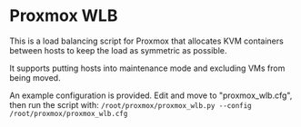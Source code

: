 # Proxmox WLB
This is a load balancing script for Proxmox that allocates KVM containers between hosts to keep the load as symmetric as possible.

It supports putting hosts into maintenance mode and excluding VMs from being moved.

An example configuration is provided. Edit and move to "proxmox_wlb.cfg", then run the script with: `/root/proxmox/proxmox_wlb.py --config /root/proxmox/proxmox_wlb.cfg`

